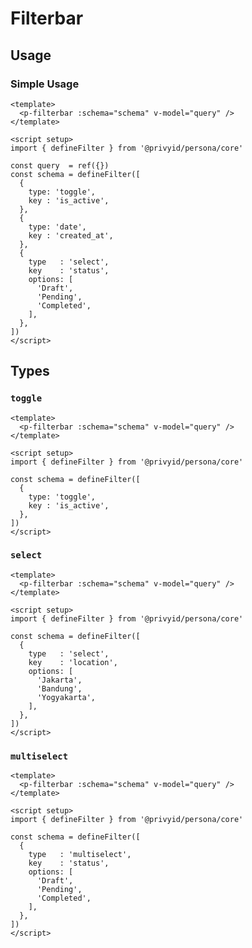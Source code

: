 <script setup>
  import { ref } from 'vue-demi'
  import pFilterbar from './Filterbar.vue'
  import { defineFilter } from '.'

  const query = ref({})

  const schema = defineFilter([
    {
      type: 'toggle',
      key : 'is_active',
    },
    {
      type: 'date',
      key : 'created_at',
    },
    {
      type   : 'multiselect',
      key    : 'status',
      options: [
        'Draft',
        'Pending',
        'Completed',
      ],
    },
  ])

  const toggleOnly = defineFilter([
    {
      type: 'toggle',
      key : 'is_active',
    },
  ])

  const selectOnly = defineFilter([
    {
      type   : 'select',
      key    : 'location',
      options: [
        'Jakarta',
        'Bandung',
        'Yogyakarta',
      ],
    },
  ])

  const multiselectOnly = defineFilter([
    {
      type   : 'multiselect',
      key    : 'status',
      options: [
        'Draft',
        'Pending',
        'Completed',
      ],
    },
  ])
</script>

# Filterbar

## Usage

### Simple Usage
<preview>
  <p-filterbar :schema="schema" v-model="query" />
</preview>

```vue
<template>
  <p-filterbar :schema="schema" v-model="query" />
</template>

<script setup>
import { defineFilter } from '@privyid/persona/core'

const query  = ref({})
const schema = defineFilter([
  {
    type: 'toggle',
    key : 'is_active',
  },
  {
    type: 'date',
    key : 'created_at',
  },
  {
    type   : 'select',
    key    : 'status',
    options: [
      'Draft',
      'Pending',
      'Completed',
    ],
  },
])
</script>
```

## Types

### `toggle`

<preview>
  <p-filterbar :schema="toggleOnly" v-model="query" />
</preview>

```vue
<template>
  <p-filterbar :schema="schema" v-model="query" />
</template>

<script setup>
import { defineFilter } from '@privyid/persona/core'

const schema = defineFilter([
  {
    type: 'toggle',
    key : 'is_active',
  },
])
</script>
```

### `select`

<preview>
  <p-filterbar :schema="selectOnly" v-model="query" />
</preview>

```vue
<template>
  <p-filterbar :schema="schema" v-model="query" />
</template>

<script setup>
import { defineFilter } from '@privyid/persona/core'

const schema = defineFilter([
  {
    type   : 'select',
    key    : 'location',
    options: [
      'Jakarta',
      'Bandung',
      'Yogyakarta',
    ],
  },
])
</script>
```

### `multiselect`

<preview>
  <p-filterbar :schema="multiselectOnly" v-model="query" />
</preview>

```vue
<template>
  <p-filterbar :schema="schema" v-model="query" />
</template>

<script setup>
import { defineFilter } from '@privyid/persona/core'

const schema = defineFilter([
  {
    type   : 'multiselect',
    key    : 'status',
    options: [
      'Draft',
      'Pending',
      'Completed',
    ],
  },
])
</script>
```
